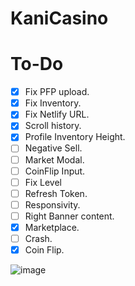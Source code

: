 # KaniCasino

# To-Do
- [x] Fix PFP upload.
- [x] Fix Inventory.
- [x] Fix Netlify URL.
- [x] Scroll history.
- [x] Profile Inventory Height.
- [ ] Negative Sell.
- [ ] Market Modal.
- [ ] CoinFlip Input.
- [ ] Fix Level
- [ ] Refresh Token.
- [ ] Responsivity.
- [ ] Right Banner content.
- [x] Marketplace.
- [ ] Crash.
- [x] Coin Flip.

![image](https://user-images.githubusercontent.com/65428910/235279117-30bfaaa1-b8c5-46ae-9880-2b8b209c35c4.png)
